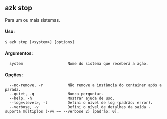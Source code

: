 ## azk stop

  Para um ou mais sistemas.

#### Uso:

    $ azk stop [<system>] [options]

#### Argumentos:

```
  system                    Nome do sistema que receberá a ação.
```

#### Opções:

```
  --no-remove, -r           Não remove a instância do container após a parada.
  --quiet, -q               Nunca perguntar.
  --help, -h                Mostrar ajuda de uso.
  --log=<level>, -l         Defini o nível de log (padrão: error).
  --verbose, -v             Defini o nível de detalhes da saída - suporta múltiplos (-vv == --verbose 2) [padrão: 0].
```
